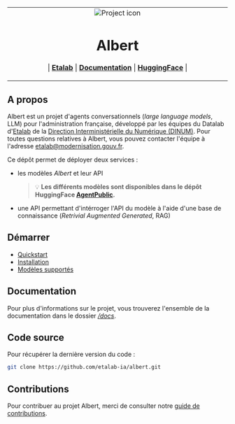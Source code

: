 <table align="center"><tr><td align="center" width="9999">
<img src="/docs/assets/etalab.jpg" align="center" alt="Project icon">

# Albert

| <a href="https://www.etalab.gouv.fr/"><b>Etalab</b></a> | <a href="https://github.com/etalab-ia/albert/tree/main/docs"><b>Documentation</b></a> | <a href="https://huggingface.co/AgentPublic"><b>HuggingFace</b></a> | 

</td></tr></table>

## A propos

Albert est un projet d'agents conversationnels (*large language models*, LLM) pour l'administration française, développé par les équipes du Datalab d'[Etalab](https://www.etalab.gouv.fr/) de la [Direction Interministérielle du Numérique (DINUM)](https://www.numerique.gouv.fr/dinum/). Pour toutes questions relatives à Albert, vous pouvez contacter l'équipe à l'adresse [etalab@modernisation.gouv.fr](etalab@modernisation.gouv.fr).

Ce dépôt permet de déployer deux services :
- les modèles *Albert* et leur API

   > 💡 **Les différents modèles sont disponibles dans le dépôt HuggingFace [AgentPublic](https://huggingface.co/AgentPublic).**

- une API permettant d'intérroger l'API du modèle à l'aide d'une base de connaissance (*Retrivial Augmented Generated*, RAG)

## Démarrer

* [Quickstart](/docs/quickstart.md)
* [Installation](/docs/installation.md)
* [Modèles supportés](/docs/modeles.md)

## Documentation 

Pour plus d'informations sur le projet, vous trouverez l'ensemble de la documentation dans le dossier *[/docs](./docs/)*.

## Code source

Pour récupérer la dernière version du code :

```bash
git clone https://github.com/etalab-ia/albert.git
```

## Contributions

Pour contribuer au projet Albert, merci de consulter notre [guide de contributions](./CONTRIBUTING.md).
